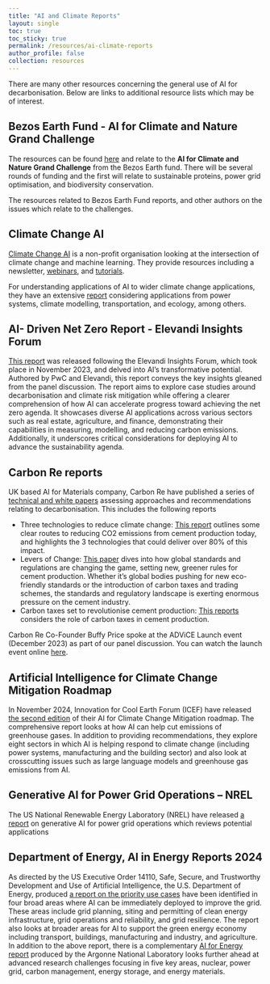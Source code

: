 ```yaml
---
title: "AI and Climate Reports"
layout: single
toc: true
toc_sticky: true
permalink: /resources/ai-climate-reports
author_profile: false
collection: resources
---
```


There are many other resources concerning the general use of AI for decarbonisation. Below are links to additional resource lists which may be of interest.

## Bezos Earth Fund - AI for Climate and Nature Grand Challenge

The resources can be found [here](https://www.aiforclimateandnature.org/resources/) and relate to the **AI for Climate and Nature Grand Challenge** from the Bezos Earth fund. There will be several rounds of funding and the first will relate to sustainable proteins, power grid optimisation, and biodiversity conservation. 

The resources related to Bezos Earth Fund reports, and other authors on the issues which relate to the challenges. 

## Climate Change AI

[Climate Change AI](https://www.climatechange.ai/) is a non-profit organisation looking at the intersection of climate change and machine learning. They provide resources including a newsletter, [webinars](https://www.youtube.com/c/ClimateChangeAI), and [tutorials](https://www.climatechange.ai/tutorials?). 

For understanding applications of AI to wider climate change applications, they have an extensive [report](https://dl.acm.org/doi/10.1145/3485128) considering applications from power systems, climate modelling, transportation, and ecology, among others. 


## AI- Driven Net Zero Report - Elevandi Insights Forum

[This report](https://www.pwc.com/sg/en/publications/assets/page/ai-driven-net-zero.pdf) was released following the Elevandi Insights Forum, which took place in November 2023, and delved into AI’s transformative potential. Authored by PwC and Elevandi, this report conveys the key insights gleaned from the panel discussion. The report aims to explore case studies around decarbonisation and climate risk mitigation while offering a clearer comprehension of how AI can accelerate progress toward achieving the net zero agenda. It showcases diverse AI applications across various sectors such as real estate, agriculture, and finance, demonstrating their capabilities in measuring, modelling, and reducing carbon emissions. Additionally, it underscores critical considerations for deploying AI to advance the sustainability agenda.

## Carbon Re reports

UK based AI for Materials company, Carbon Re have published a series of [technical and white papers](https://carbonre.com/whitepapers/) assessing approaches and recommendations relating to decarbonisation. This includes the following reports

* Three technologies to reduce climate change: [This report](https://carbonre.com/three-technologies-to-reduce-climate-change) outlines some clear routes to reducing CO2 emissions from cement production today, and highlights the 3 technologies that could deliver over 80% of this impact.
* Levers of Change: [This paper](https://carbonre.com/levers-of-change) dives into how global standards and regulations are changing the game, setting new, greener rules for cement production. Whether it’s global bodies pushing for new eco-friendly standards or the introduction of carbon taxes and trading schemes, the standards and regulatory landscape is exerting enormous pressure on the cement industry.
* Carbon taxes set to revolutionise cement production: [This reports](https://carbonre.com/carbon-taxes-set-to-revolutionise-cement-production/) considers the role of carbon taxes in cement production. 

Carbon Re Co-Founder Buffy Price spoke at the ADViCE Launch event (December 2023) as part of our panel discussion. You can watch the launch event online [here](https://www.youtube.com/watch?v=AqzKEXqrUb0).

## Artificial Intelligence for Climate Change Mitigation Roadmap
In November 2024, Innovation for Cool Earth Forum (ICEF) have released [the second edition]( https://www.icef.go.jp/wp-content/uploads/2024/11/ICEF-AI-Climate-Roadmap-Second-Edition-2024.pdf) of their AI for Climate Change Mitigation roadmap. The comprehensive report looks at how AI can help cut emissions of greenhouse gases. In addition to providing recommendations, they explore eight sectors in which AI is helping respond to climate change (including power systems, manufacturing and the building sector) and also look at crosscutting issues such as large language models and greenhouse gas emissions from AI. 

## Generative AI for Power Grid Operations – NREL
The US National Renewable Energy Laboratory (NREL) have released [a report]( https://www.nrel.gov/docs/fy25osti/91176.pdf ) on generative AI for power grid operations which reviews potential applications

## Department of Energy, AI in Energy Reports 2024
As directed by the US Executive Order 14110, Safe, Secure, and Trustworthy Development and Use of Artificial Intelligence, the U.S. Department of Energy, produced [a report on the priority use cases](https://www.energy.gov/sites/default/files/2024-04/AI%20EO%20Report%20Section%205.2g%28i%29_043024.pdf) have been identified in four broad areas where AI can be immediately deployed to improve the grid. These areas include grid planning, siting and permitting of clean energy infrastructure, grid operations and reliability, and grid resilience. The report also looks at broader areas for AI to support the green energy economy including transport, buildings, manufacturing and industry, and agriculture. 
In addition to the above report, there is a complementary [AI for Energy report]( https://www.anl.gov/ai/reference/ai-for-energy-report-2024) produced by the Argonne National Laboratory looks further ahead at advanced research challenges focusing in five key areas, nuclear, power grid, carbon management, energy storage, and energy materials.  

